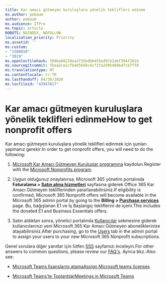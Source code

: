 ```yaml
---
title: Kar amacı gütmeyen kuruluşlara yönelik teklifleri edinme
ms.author: pebaum
author: pebaum
ms.audience: ITPro
ms.topic: article
ROBOTS: NOINDEX, NOFOLLOW
localization_priority: Priority
ms.assetid: ''
ms.custom:
- "1500010"
- "3819"
ms.openlocfilehash: f89ba68219ea3735bdbb455ed97e2abf394f201b
ms.sourcegitcommit: fbaa2ce2cfb4d56d8c4cf2fa2d95489bdfcb7ff0
ms.translationtype: HT
ms.contentlocale: tr-TR
ms.lasthandoff: 04/30/2020
ms.locfileid: "43947617"
---
```

# <a name="how-to-get-nonprofit-offers"></a><span data-ttu-id="444e6-102">Kar amacı gütmeyen kuruluşlara yönelik teklifleri edinme</span><span class="sxs-lookup"><span data-stu-id="444e6-102">How to get nonprofit offers</span></span>

<span data-ttu-id="444e6-103">Kar amacı gütmeyen kuruluşlara yönelik teklifleri edinmek için şunları yapmanız gerekir:</span><span class="sxs-lookup"><span data-stu-id="444e6-103">In order to get nonprofit offers, you will need to do the following:</span></span>

1. <span data-ttu-id="444e6-104">[Microsoft Kar Amacı Gütmeyen Kuruluşlar programına](https://go.microsoft.com/fwlink/p/?linkid=2008962) kaydolun.</span><span class="sxs-lookup"><span data-stu-id="444e6-104">Register with the [Microsoft Nonprofits program](https://go.microsoft.com/fwlink/p/?linkid=2008962).</span></span>

2. <span data-ttu-id="444e6-105">Uygun olduğunuz onaylanırsa, Microsoft 365 yönetim portalında **Faturalama > [Satın alma hizmetleri](https://go.microsoft.com/fwlink/p/?linkid=868433)** sayfasına giderek Office 365 Kar Amacı Gütmeyen tekliflerinden yararlanabilirsiniz.</span><span class="sxs-lookup"><span data-stu-id="444e6-105">If eligibility is confirmed, Microsoft 365 Nonprofit offers will become available in the Microsoft 365 admin portal by going to the **Billing > [Purchase services](https://go.microsoft.com/fwlink/p/?linkid=868433)** page.</span></span> <span data-ttu-id="444e6-106">Bu, bağışlanan E1 ve İş Başlangıç tekliflerini de içerir.</span><span class="sxs-lookup"><span data-stu-id="444e6-106">This includes the donated E1 and Business Essentials offers.</span></span>

3. <span data-ttu-id="444e6-107">Satın aldıktan sonra, yönetici portalında [Kullanıcılar](https://admin.microsoft.com/Adminportal/Home#/users) sekmesine giderek kullanıcılarınızı yeni Microsoft 365 Kar Amacı Gütmeyen aboneliklerinize atayabilirsiniz.</span><span class="sxs-lookup"><span data-stu-id="444e6-107">After purchasing, go to the [Users](https://admin.microsoft.com/Adminportal/Home#/users) tab in the admin portal to assign your users to your new Microsoft 365 Nonprofit subscriptions.</span></span>

<span data-ttu-id="444e6-108">Genel sorulara diğer yanıtlar için lütfen [SSS](https://www.microsoft.com/microsoft-365/nonprofit/office-365-nonprofit#coreui-heading-67lnrlz) sayfamızı inceleyin.</span><span class="sxs-lookup"><span data-stu-id="444e6-108">For other answers to common questions, please review our [FAQ's](https://www.microsoft.com/microsoft-365/nonprofit/office-365-nonprofit#coreui-heading-67lnrlz).</span></span> <span data-ttu-id="444e6-109">Ayrıca bkz.:</span><span class="sxs-lookup"><span data-stu-id="444e6-109">Also see:</span></span>

- [<span data-ttu-id="444e6-110">Microsoft Teams lisanslarını atama</span><span class="sxs-lookup"><span data-stu-id="444e6-110">Assign Microsoft teams licenses</span></span>](https://docs.microsoft.com/MicrosoftTeams/assign-teams-licenses)

- [<span data-ttu-id="444e6-111">Microsoft Teams’te Toplantılar</span><span class="sxs-lookup"><span data-stu-id="444e6-111">Meetings in Microsoft Teams</span></span>](https://docs.microsoft.com/MicrosoftTeams/tutorial-meetings-in-teams)
